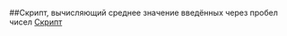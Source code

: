 ##Скрипт, вычисляющий среднее значение введённых через пробел чисел
[Скрипт](https://github.com/chegrincova/portfolio/blob/main/02%20-%20Second%20Project/second_script.ipynb)
